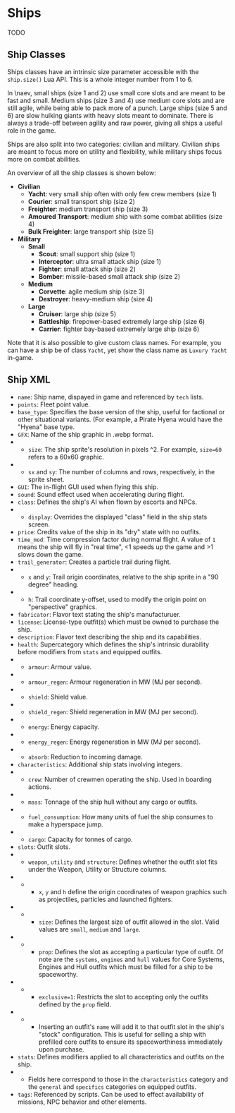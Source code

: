 # Ships

TODO

## Ship Classes

Ships classes have an intrinsic size parameter accessible with the `ship.size()` Lua API. This is a whole integer number from 1 to 6.

In \naev, small ships (size 1 and 2) use small core slots and are meant to be fast and small. Medium ships (size 3 and 4) use medium core slots and are still agile, while being able to pack more of a punch. Large ships (size 5 and 6) are slow hulking giants with heavy slots meant to dominate. There is always a trade-off between agility and raw power, giving all ships a useful role in the game.

Ships are also split into two categories: civilian and military. Civilian ships are meant to focus more on utility and flexibility, while military ships focus more on combat abilities.

An overview of all the ship classes is shown below:

* **Civilian**
    * **Yacht**: very small ship often with only few crew members (size 1)
    * **Courier**: small transport ship (size 2)
    * **Freighter**: medium transport ship (size 3)
    * **Amoured Transport**: medium ship with some combat abilities (size 4)
    * **Bulk Freighter**: large transport ship (size 5)
* **Military**
    * **Small**
        * **Scout**: small support ship (size 1)
        * **Interceptor**: ultra small attack ship (size 1)
        * **Fighter**: small attack ship (size 2)
        * **Bomber**: missile-based small attack ship (size 2)
    * **Medium**
        * **Corvette**: agile medium ship (size 3)
        * **Destroyer**: heavy-medium ship (size 4)
    * **Large**
        * **Cruiser**: large ship (size 5)
        * **Battleship**: firepower-based extremely large ship (size 6)
        * **Carrier**: fighter bay-based extremely large ship (size 6)

Note that it is also possible to give custom class names. For example, you can have a ship be of class `Yacht`, yet show the class name as `Luxury Yacht` in-game.

## Ship XML

* `name`: Ship name, dispayed in game and referenced by `tech` lists.
* `points`: Fleet point value.
* `base_type`: Specifies the base version of the ship, useful for factional or other situational variants. (For example, a Pirate Hyena would have the "Hyena" base type.
* `GFX`: Name of the ship graphic in .webp format.
* * `size`: The ship sprite's resolution in pixels ^2. For example, `size=60` refers to a 60x60 graphic.
* * `sx` and `sy`: The number of columns and rows, respectively, in the sprite sheet.
* `GUI`: The in-flight GUI used when flying this ship.
* `sound`: Sound effect used when accelerating during flight.
* `class`: Defines the ship's AI when flown by escorts and NPCs.
* * `display`: Overrides the displayed "class" field in the ship stats screen.
* `price`: Credits value of the ship in its "dry" state with no outfits.
* `time_mod`: Time compression factor during normal flight. A value of `1` means the ship will fly in "real time", <1 speeds up the game and >1 slows down the game.
* `trail_generator`: Creates a particle trail during flight.
* * `x` and `y`: Trail origin coordinates, relative to the ship sprite in a "90 degree" heading.
* * `h`: Trail coordinate y-offset, used to modify the origin point on "perspective" graphics.
* `fabricator`: Flavor text stating the ship's manufacturuer.
* `license`: License-type outfit(s) which must be owned to purchase the ship.
* `description`: Flavor text describing the ship and its capabilities.
* `health`: Supercategory which defines the ship's intrinsic durability before modifiers from `stats` and equipped outfits.
* * `armour`: Armour value.
* * `armour_regen`: Armour regeneration in MW (MJ per second).
* * `shield`: Shield value.
* * `shield_regen`: Shield regeneration in MW (MJ per second).
* * `energy`: Energy capacity.
* * `energy_regen`: Energy regeneration in MW (MJ per second).
* * `absorb`: Reduction to incoming damage.
* `characteristics`: Additional ship stats involving integers.
* * `crew`: Number of crewmen operating the ship. Used in boarding actions.
* * `mass`: Tonnage of the ship hull without any cargo or outfits.
* * `fuel_consumption`: How many units of fuel the ship consumes to make a hyperspace jump.
* * `cargo`: Capacity for tonnes of cargo.
* `slots`: Outfit slots.
* * `weapon`, `utility` and `structure`: Defines whether the outfit slot fits under the Weapon, Utility or Structure columns.
* * * `x`, `y` and `h` define the origin coordinates of weapon graphics such as projectiles, particles and launched fighters.
* * * `size`: Defines the largest size of outfit allowed in the slot. Valid values are `small`, `medium` and `large`.
* * * `prop`: Defines the slot as accepting a particular type of outfit. Of note are the `systems`, `engines` and `hull` values for Core Systems, Engines and Hull outfits which must be filled for a ship to be spaceworthy.
* * * `exclusive=1`: Restricts the slot to accepting only the outfits defined by the `prop` field.
* * * Inserting an outfit's `name` will add it to that outfit slot in the ship's "stock" configuration. This is useful for selling a ship with prefilled core outfits to ensure its spaceworthiness immediately upon purchase.
* `stats`: Defines modifiers applied to all characteristics and outfits on the ship.
* * Fields here correspond to those in the `characteristics` category and the `general` and `specifics` categories on equipped outfits.
* `tags`: Referenced by scripts. Can be used to effect availability of missions, NPC behavior and other elements.

